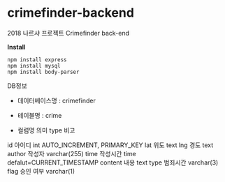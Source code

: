 # crimefinder-backend
2018 나르샤 프로젝트 Crimefinder back-end

**Install**
```
npm install express
npm install mysql
npm install body-parser
```



DB정보

- 데이터베이스명 : crimefinder
- 테이블명 : crime



- 컬럼명 의미 type 비고

id        아이디      int            AUTO_INCREMENT, PRIMARY_KEY
lat       위도        text
lng       경도        text
author    작성자      varchar(255)
time      작성시간     time          defalut=CURRENT_TIMESTAMP
content   내용        text
type      범죄시간     varchar(3)
flag      승인 여부    varchar(1)